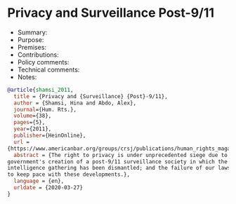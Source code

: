 # Privacy and Surveillance Post-9/11

- Summary:
- Purpose:
- Premises:
- Contributions:
- Policy comments:
- Technical comments:
- Notes:

```bib
@article{shamsi_2011,
  title = {Privacy and {Surveillance} {Post}-9/11},
  author = {Shamsi, Hina and Abdo, Alex},
  journal={Hum. Rts.},
  volume={38},
  pages={5},
  year={2011},
  publisher={HeinOnline},
  url =
{https://www.americanbar.org/groups/crsj/publications/human_rights_magazine_home/human_rights_vol38_2011/human_rights_winter2011/privacy_and_surveillance_post_9-11/},
  abstract = {The right to privacy is under unprecedented siege due to a perfect storm: a technological revolution; the
government's creation of a post-9/11 surveillance society in which the long-standing "wall" between surveillance and
intelligence gathering has been dismantled; and the failure of our laws, oversight mechanisms, and judicial doctrines
to keep pace with these developments.},
  language = {en},
  urldate = {2020-03-27}
}
```
